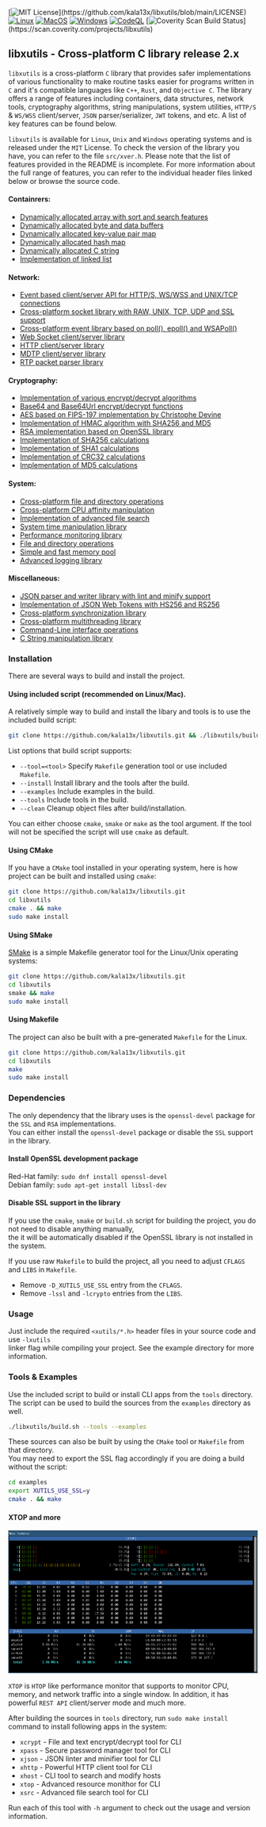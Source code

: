 [![MIT License](https://img.shields.io/badge/License-MIT-brightgreen.svg?)](https://github.com/kala13x/libxutils/blob/main/LICENSE)
[![Linux](https://github.com/kala13x/libxutils/actions/workflows/linux.yml/badge.svg)](https://github.com/kala13x/libxutils/actions/workflows/linux.yml)
[![MacOS](https://github.com/kala13x/libxutils/actions/workflows/macos.yml/badge.svg)](https://github.com/kala13x/libxutils/actions/workflows/macos.yml)
[![Windows](https://github.com/kala13x/libxutils/actions/workflows/windows.yml/badge.svg)](https://github.com/kala13x/libxutils/actions/workflows/windows.yml)
[![CodeQL](https://github.com/kala13x/libxutils/actions/workflows/codeql.yml/badge.svg)](https://github.com/kala13x/libxutils/actions/workflows/codeql.yml)
[![Coverity Scan Build Status](https://scan.coverity.com/projects/25173/badge.svg?)](https://scan.coverity.com/projects/libxutils)

## libxutils - Cross-platform C library release 2.x

`libxutils` is a cross-platform `C` library that provides safer implementations of various functionality to make routine tasks easier for programs written in `C` and it's compatible languages like `C++`, `Rust`, and `Objective C`. The library offers a range of features including containers, data structures, network tools, cryptography algorithms, string manipulations, system utilities, `HTTP/S` & `WS/WSS` client/server, `JSON` parser/serializer, `JWT` tokens, and etc. A list of key features can be found below.

`libxutils` is available for `Linux`, `Unix` and `Windows` operating systems and is released under the `MIT` License. To check the version of the library you have, you can refer to the file `src/xver.h`. Please note that the list of features provided in the README is incomplete. For more information about the full range of features, you can refer to the individual header files linked below or browse the source code.

#### Containrers:
- [Dynamically allocated array with sort and search features](https://github.com/kala13x/libxutils/blob/main/src/data/array.h)
- [Dynamically allocated byte and data buffers](https://github.com/kala13x/libxutils/blob/main/src/data/buf.h)
- [Dynamically allocated key-value pair map](https://github.com/kala13x/libxutils/blob/main/src/data/map.h)
- [Dynamically allocated hash map](https://github.com/kala13x/libxutils/blob/main/src/data/hash.h)
- [Dynamically allocated C string](https://github.com/kala13x/libxutils/blob/main/src/data/str.h)
- [Implementation of linked list](https://github.com/kala13x/libxutils/blob/main/src/data/list.h)

#### Network:
- [Event based client/server API for HTTP/S, WS/WSS and UNIX/TCP connections](https://github.com/kala13x/libxutils/blob/main/src/net/api.h)
- [Cross-platform socket library with RAW, UNIX, TCP, UDP and SSL support](https://github.com/kala13x/libxutils/blob/main/src/net/sock.h)
- [Cross-platform event library based on poll(), epoll() and WSAPoll()](https://github.com/kala13x/libxutils/blob/main/src/net/event.h)
- [Web Socket client/server library](https://github.com/kala13x/libxutils/blob/main/src/net/ws.h)
- [HTTP client/server library](https://github.com/kala13x/libxutils/blob/main/src/net/http.h)
- [MDTP client/server library](https://github.com/kala13x/libxutils/blob/main/src/net/mdtp.h)
- [RTP packet parser library](https://github.com/kala13x/libxutils/blob/main/src/net/rtp.h)

#### Cryptography:
- [Implementation of various encrypt/decrypt algorithms](https://github.com/kala13x/libxutils/blob/main/src/crypt/crypt.h)
- [Base64 and Base64Url encrypt/decrypt functions](https://github.com/kala13x/libxutils/blob/main/src/crypt/base64.h)
- [AES based on FIPS-197 implementation by Christophe Devine](https://github.com/kala13x/libxutils/blob/main/src/crypt/aes.h)
- [Implementation of HMAC algorithm with SHA256 and MD5](https://github.com/kala13x/libxutils/blob/main/src/crypt/hmac.h)
- [RSA implementation based on OpenSSL library](https://github.com/kala13x/libxutils/blob/main/src/crypt/rsa.h)
- [Implementation of SHA256 calculations](https://github.com/kala13x/libxutils/blob/main/src/crypt/sha256.h)
- [Implementation of SHA1 calculations](https://github.com/kala13x/libxutils/blob/main/src/crypt/sha1.h)
- [Implementation of CRC32 calculations](https://github.com/kala13x/libxutils/blob/main/src/crypt/crc32.h)
- [Implementation of MD5 calculations](https://github.com/kala13x/libxutils/blob/main/src/crypt/md5.h)

#### System:
- [Cross-platform file and directory operations](https://github.com/kala13x/libxutils/blob/main/src/sys/xfs.h)
- [Cross-platform CPU affinity manipulation](https://github.com/kala13x/libxutils/blob/main/src/sys/cpu.h)
- [Implementation of advanced file search](https://github.com/kala13x/libxutils/blob/main/src/sys/search.h)
- [System time manipulation library](https://github.com/kala13x/libxutils/blob/main/src/sys/xtime.h)
- [Performance monitoring library](https://github.com/kala13x/libxutils/blob/main/src/sys/mon.h)
- [File and directory operations](https://github.com/kala13x/libxutils/blob/main/src/sys/xfs.h)
- [Simple and fast memory pool](https://github.com/kala13x/libxutils/blob/main/src/sys/pool.h)
- [Advanced logging library](https://github.com/kala13x/libxutils/blob/main/src/sys/log.h)

#### Miscellaneous:
- [JSON parser and writer library with lint and minify support](https://github.com/kala13x/libxutils/blob/main/src/data/json.h)
- [Implementation of JSON Web Tokens with HS256 and RS256](https://github.com/kala13x/libxutils/blob/main/src/data/jwt.h)
- [Cross-platform synchronization library](https://github.com/kala13x/libxutils/blob/main/src/sys/sync.h)
- [Cross-platform multithreading library](https://github.com/kala13x/libxutils/blob/main/src/sys/thread.h)
- [Command-Line interface operations](https://github.com/kala13x/libxutils/blob/main/src/sys/cli.h)
- [C String manipulation library](https://github.com/kala13x/libxutils/blob/main/src/data/str.h)

### Installation
There are several ways to build and install the project.

#### Using included script (recommended on Linux/Mac).
A relatively simple way to build and install the libary and tools is to use the included build script:

```bash
git clone https://github.com/kala13x/libxutils.git && ./libxutils/build.sh --install
```

List options that build script supports:

- `--tool=<tool>` Specify `Makefile` generation tool or use included `Makefile`.
- `--install` Install library and the tools after the build.
- `--examples` Include examples in the build.
- `--tools` Include tools in the build.
- `--clean` Cleanup object files after build/installation.

You can either choose `cmake`, `smake` or `make` as the tool argument.
If the tool will not be specified the script will use `cmake` as default.

#### Using CMake
If you have a `CMake` tool installed in your operating system, here is how project can be built and installed using `cmake`:

```bash
git clone https://github.com/kala13x/libxutils.git
cd libxutils
cmake . && make
sudo make install
```

#### Using SMake
[SMake](https://github.com/kala13x/smake) is a simple Makefile generator tool for the Linux/Unix operating systems:

```bash
git clone https://github.com/kala13x/libxutils.git
cd libxutils
smake && make
sudo make install
```

#### Using Makefile
The project can also be built with a pre-generated `Makefile` for the Linux.

```bash
git clone https://github.com/kala13x/libxutils.git
cd libxutils
make
sudo make install
```

### Dependencies
The only dependency that the library uses is the `openssl-devel` package for the `SSL` and `RSA` implementations.\
You can either install the `openssl-devel` package or disable the `SSL` support in the library.

#### Install OpenSSL development package
Red-Hat family: `sudo dnf install openssl-devel`\
Debian family: `sudo apt-get install libssl-dev`

#### Disable SSL support in the library
If you use the `cmake`, `smake` or `build.sh` script for building the project, you do not need to disable anything manually,\
the it will be automatically disabled if the OpenSSL library is not installed in the system.

If you use raw `Makefile` to build the project, all you need to adjust `CFLAGS` and `LIBS` in `Makefile`.
- Remove `-D_XUTILS_USE_SSL` entry from the `CFLAGS`.
- Remove `-lssl` and `-lcrypto` entries from the `LIBS`.

### Usage
Just include the required `<xutils/*.h>` header files in your source code and use `-lxutils`\
linker flag while compiling your project. See the example directory for more information.

### Tools & Examples
Use the included script to build or install CLI apps from the `tools` directory.\
The script can be used to build the sources from the `examples` directory as well.

```bash
./libxutils/build.sh --tools --examples
```

These sources can also be built by using the `CMake` tool or `Makefile` from that directory.\
You may need to export the SSL flag accordingly if you are doing a build without the script:

```bash
cd examples
export XUTILS_USE_SSL=y
cmake . && make
```

#### XTOP and more

<p align="center">
    <img src="https://raw.githubusercontent.com/kala13x/libxutils/main/examples/xtop.png" alt="alternate text">
</p>

`XTOP` is `HTOP` like performance monitor that supports to monitor CPU, memory, and network traffic into a single window. In addition, it has powerful `REST API` client/server mode and much more.

After building the sources in `tools` directory, run `sudo make install` command to install following apps in the system:

- `xcrypt` - File and text encrypt/decrypt tool for CLI
- `xpass` - Secure password manager tool for CLI
- `xjson` - JSON linter and minifier tool for CLI
- `xhttp` - Powerful HTTP client tool for CLI
- `xhost` - CLI tool to search and modify hosts
- `xtop` - Advanced resource monithor for CLI
- `xsrc` - Advanced file search tool for CLI

Run each of this tool with `-h` argument to check out the usage and version information.
